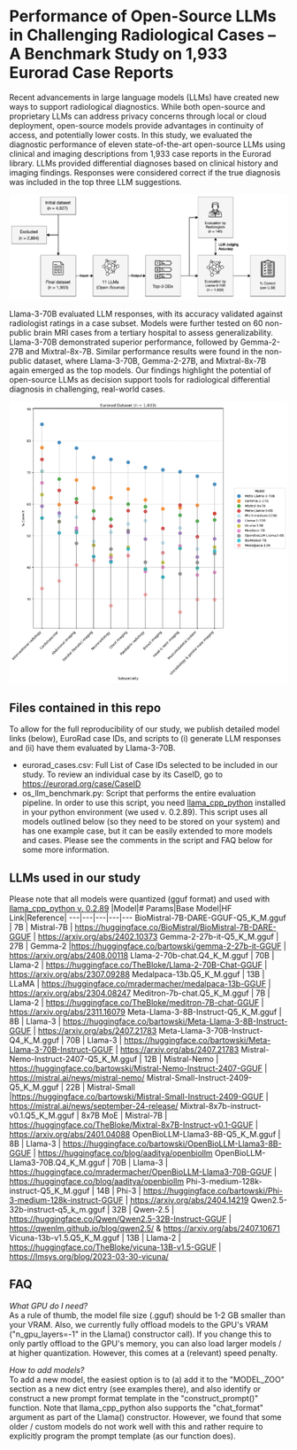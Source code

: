 # Performance of Open-Source LLMs in Challenging Radiological Cases – A Benchmark Study on 1,933 Eurorad Case Reports

Recent advancements in large language models (LLMs) have created new ways to support radiological diagnostics. While both open-source and proprietary LLMs can address privacy concerns through local or cloud deployment, open-source models provide advantages in continuity of access, and potentially lower costs. In this study, we evaluated the diagnostic performance of eleven state-of-the-art open-source LLMs using clinical and imaging descriptions from 1,933 case reports in the Eurorad library. LLMs provided differential diagnoses based on clinical history and imaging findings. Responses were considered correct if the true diagnosis was included in the top three LLM suggestions.

![Overview of the study workflow](figure_workflow.png)

Llama-3-70B evaluated LLM responses, with its accuracy validated against radiologist ratings in a case subset. Models were further tested on 60 non-public brain MRI cases from a tertiary hospital to assess generalizability. Llama-3-70B demonstrated superior performance, followed by Gemma-2-27B and Mixtral-8x-7B. Similar performance results were found in the non-public dataset, where Llama-3-70B, Gemma-2-27B, and Mixtral-8x-7B again emerged as the top models. Our findings highlight the potential of open-source LLMs as decision support tools for radiological differential diagnosis in challenging, real-world cases. 

![Percentage correct across all cases.](results_overview.png)

## Files contained in this repo

To allow for the full reproducibility of our study, we publish detailed model links (below), EuroRad case IDs, and scripts to (i) generate LLM responses and (ii) have them evaluated by Llama-3-70B.
- eurorad_cases.csv: Full List of Case IDs selected to be included in our study. To review an individual case by its CaseID, go to https://eurorad.org/case/CaseID
- os_llm_benchmark.py: Script that performs the entire evaluation pipeline. In order to use this script, you need [llama_cpp_python](https://llama-cpp-python.readthedocs.io/en/latest/) installed in your python environment (we used v. 0.2.89). This script uses all models outlined below (so they need to be stored on your system) and has one example case, but it can be easily extended to more models and cases. Please see the comments in the script and FAQ below for some more information.

## LLMs used in our study

Please note that all models were quantized (gguf format) and used with [llama_cpp_python v. 0.2.89](https://github.com/abetlen/llama-cpp-python/releases/tag/v0.2.89)
|Model|# Params|Base Model|HF Link|Reference|
---|---|---|---|---
BioMistral-7B-DARE-GGUF-Q5_K_M.gguf | 7B | Mistral-7B | https://huggingface.co/BioMistral/BioMistral-7B-DARE-GGUF | https://arxiv.org/abs/2402.10373
Gemma-2-27b-it-Q5_K_M.gguf | 27B | Gemma-2 |https://huggingface.co/bartowski/gemma-2-27b-it-GGUF | https://arxiv.org/abs/2408.00118
Llama-2-70b-chat.Q4_K_M.gguf | 70B | Llama-2 | https://huggingface.co/TheBloke/Llama-2-70B-Chat-GGUF | https://arxiv.org/abs/2307.09288
Medalpaca-13b.Q5_K_M.gguf | 13B | LLaMA | https://huggingface.co/mradermacher/medalpaca-13b-GGUF | https://arxiv.org/abs/2304.08247
Meditron-7b-chat.Q5_K_M.gguf | 7B | Llama-2 | https://huggingface.co/TheBloke/meditron-7B-chat-GGUF | https://arxiv.org/abs/2311.16079
Meta-Llama-3-8B-Instruct-Q5_K_M.gguf | 8B | Llama-3 | https://huggingface.co/bartowski/Meta-Llama-3-8B-Instruct-GGUF | https://arxiv.org/abs/2407.21783
Meta-Llama-3-70B-Instruct-Q4_K_M.gguf | 70B | Llama-3 | https://huggingface.co/bartowski/Meta-Llama-3-70B-Instruct-GGUF | https://arxiv.org/abs/2407.21783
Mistral-Nemo-Instruct-2407-Q5_K_M.gguf | 12B | Mistral-Nemo | https://huggingface.co/bartowski/Mistral-Nemo-Instruct-2407-GGUF | https://mistral.ai/news/mistral-nemo/
Mistral-Small-Instruct-2409-Q5_K_M.gguf | 22B | Mistral-Small |https://huggingface.co/bartowski/Mistral-Small-Instruct-2409-GGUF | https://mistral.ai/news/september-24-release/
Mixtral-8x7b-instruct-v0.1.Q5_K_M.gguf | 8x7B MoE | Mistral-7B | https://huggingface.co/TheBloke/Mixtral-8x7B-Instruct-v0.1-GGUF | https://arxiv.org/abs/2401.04088
OpenBioLLM-Llama3-8B-Q5_K_M.gguf | 8B | Llama-3 | https://huggingface.co/bartowski/OpenBioLLM-Llama3-8B-GGUF | https://huggingface.co/blog/aaditya/openbiollm
OpenBioLLM-Llama3-70B.Q4_K_M.gguf | 70B | Llama-3 | https://huggingface.co/mradermacher/OpenBioLLM-Llama3-70B-GGUF | https://huggingface.co/blog/aaditya/openbiollm
Phi-3-medium-128k-instruct-Q5_K_M.gguf | 14B | Phi-3 | https://huggingface.co/bartowski/Phi-3-medium-128k-instruct-GGUF | https://arxiv.org/abs/2404.14219
Qwen2.5-32b-instruct-q5_k_m.gguf | 32B | Qwen-2.5 | https://huggingface.co/Qwen/Qwen2.5-32B-Instruct-GGUF | https://qwenlm.github.io/blog/qwen2.5/ & https://arxiv.org/abs/2407.10671
Vicuna-13b-v1.5.Q5_K_M.gguf | 13B | Llama-2 | https://huggingface.co/TheBloke/vicuna-13B-v1.5-GGUF | https://lmsys.org/blog/2023-03-30-vicuna/

## FAQ
*What GPU do I need?*  
As a rule of thumb, the model file size (.gguf) should be 1-2 GB smaller than your VRAM. Also, we currently fully offload models to the GPU's VRAM ("n_gpu_layers=-1" in the Llama() constructor call). If you change this to only partly offload to the GPU's memory, you can also load larger models / at higher quantization. However, this comes at a (relevant) speed penalty. 

*How to add models?*  
To add a new model, the easiest option is to (a) add it to the "MODEL_ZOO" section as a new dict entry (see examples there), and also identify or construct a new prompt format template in the "construct_prompt()" function. Note that llama_cpp_python also supports the "chat_format" argument as part of the Llama() constructor. However, we found that some older / custom models do not work well with this and rather require to explicitly program the prompt template (as our function does). 
